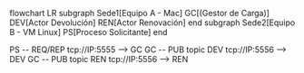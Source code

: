 flowchart LR
  subgraph Sede1[Equipo A - Mac]
    GC[(Gestor de Carga)]
    DEV[Actor Devolución]
    REN[Actor Renovación]
  end
  subgraph Sede2[Equipo B - VM Linux]
    PS[Proceso Solicitante]
  end

  PS -- REQ/REP tcp://IP:5555 --> GC
  GC -- PUB topic DEV tcp://IP:5556 --> DEV
  GC -- PUB topic REN tcp://IP:5556 --> REN
